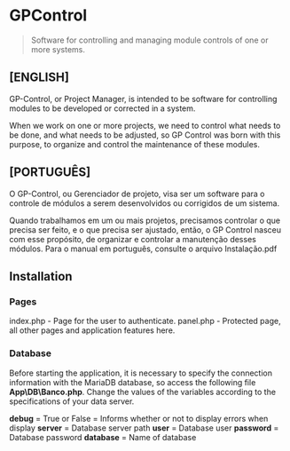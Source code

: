 # GPControl
> Software for controlling and managing module controls of one or more systems.

## [ENGLISH]
GP-Control, or Project Manager, is intended to be software for controlling modules to be developed or corrected in a system.

When we work on one or more projects, we need to control what needs to be done, and what needs to be adjusted, so GP Control was born with this purpose, to organize and control the maintenance of these modules.

## [PORTUGUÊS]
O GP-Control, ou Gerenciador de projeto, visa ser um software para o controle de módulos a serem desenvolvidos ou corrigidos de um sistema. 

Quando trabalhamos em um ou mais projetos, precisamos controlar o que precisa ser feito, e o que precisa ser ajustado, então, o GP Control nasceu com esse propósito, de organizar e controlar a manutenção desses módulos.
Para o manual em português, consulte o arquivo Instalação.pdf

## Installation

### Pages
index.php - Page for the user to authenticate.
panel.php - Protected page, all other pages and application features here.

### Database
Before starting the application, it is necessary to specify the connection information with the MariaDB database, so access the following file **App\DB\Banco.php**.
Change the values of the variables according to the specifications of your data server.

**debug** = True or False = Informs whether or not to display errors when display
**server** = Database server path
**user** = Database user
**password** = Database password
**database** = Name of database
